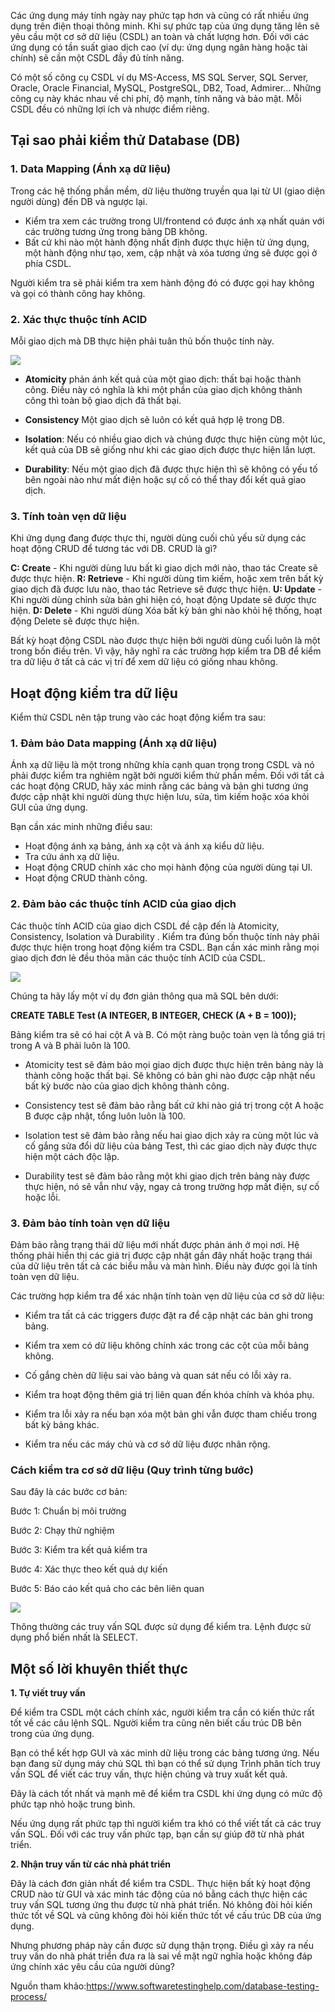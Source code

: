 Các ứng dụng máy tính ngày nay phức tạp hơn và cũng có rất nhiều ứng dụng trên điện thoại thông minh.
Khi sự phức tạp của ứng dụng tăng lên sẽ yêu cầu một cơ sở dữ liệu (CSDL) an toàn và chất lượng hơn. Đối với các ứng dụng có tần suất giao dịch cao (ví dụ: ứng dụng ngân hàng hoặc tài chính) sẽ cần một CSDL đầy đủ tính năng.

Có một số công cụ CSDL ví dụ MS-Access, MS SQL Server, SQL Server, Oracle, Oracle Financial, MySQL, PostgreSQL, DB2, Toad, Admirer... Những công cụ này khác nhau về chi phí, độ mạnh, tính năng và bảo mật. Mỗi CSDL đều có những lợi ích và nhược điểm riêng.

## Tại sao phải kiểm thử Database (DB)

### 1. Data Mapping (Ánh xạ dữ liệu)

Trong các hệ thống phần mềm, dữ liệu thường truyền qua lại từ UI (giao diện người dùng) đến DB và ngược lại.

- Kiểm tra xem các trường trong UI/frontend có được ánh xạ nhất quán với các trường tương ứng trong bảng DB không.
- Bất cứ khi nào một hành động nhất định được thực hiện từ ứng dụng, một hành động như tạo, xem, cập nhật và xóa tương ứng sẽ được gọi ở phía CSDL. 

Người kiểm tra sẽ phải kiểm tra xem hành động đó có được gọi hay không và gọi có thành công hay không.

### 2. Xác thực thuộc tính ACID

Mỗi giao dịch mà DB thực hiện phải tuân thủ bốn thuộc tính này.

![](https://images.viblo.asia/318888cb-03e6-40b0-99f8-6b0cbb95c57c.jpg)

- **Atomicity** phản ánh kết quả của một giao dịch: thất bại hoặc thành công. Điều này có nghĩa là khi một phần của giao dịch không thành công thì toàn bộ giao dịch đã thất bại. 

- **Consistency**  Một giao dịch sẽ luôn có kết quả hợp lệ trong DB.

- **Isolation**: Nếu có nhiều giao dịch và chúng được thực hiện cùng một lúc, kết quả của DB sẽ giống như khi các giao dịch được thực hiện lần lượt.

- **Durability**: Nếu một giao dịch đã được thực hiện thì sẽ không có yếu tố bên ngoài nào như mất điện hoặc sự cố có thể thay đổi kết quả giao dịch.

### 3. Tính toàn vẹn dữ liệu

Khi ứng dụng đang được thực thi, người dùng cuối chủ yếu sử dụng các hoạt động CRUD để tương tác với DB. CRUD là gì?

**C: Create** - Khi người dùng lưu bất kì giao dịch mới nào, thao tác Create sẽ được thực hiện.
**R: Retrieve** - Khi người dùng tìm kiếm, hoặc xem trên bất kỳ giao dịch đã được lưu nào, thao tác Retrieve sẽ được thực hiện.
**U: Update** - Khi người dùng chỉnh sửa bản ghi hiện có, hoạt động Update sẽ được thực hiện.
**D: Delete** - Khi người dùng Xóa bất kỳ bản ghi nào khỏi hệ thống, hoạt động Delete sẽ được thực hiện.

Bất kỳ hoạt động CSDL nào được thực hiện bởi người dùng cuối luôn là một trong bốn điều trên.
Vì vậy, hãy nghĩ ra các trường hợp kiểm tra DB để kiểm tra dữ liệu ở tất cả các vị trí để xem dữ liệu có giống nhau không.

## Hoạt động kiểm tra dữ liệu

Kiểm thử CSDL nên tập trung vào các hoạt động kiểm tra sau:

### 1. Đảm bảo Data mapping (Ánh xạ dữ liệu)

Ánh xạ dữ liệu là một trong những khía cạnh quan trọng trong CSDL và nó phải được kiểm tra nghiêm ngặt bởi người kiểm thử phần mềm.
Đối với tất cả các hoạt động CRUD, hãy xác minh rằng các bảng và bản ghi tương ứng được cập nhật khi người dùng thực hiện lưu, sửa, tìm kiếm hoặc xóa khỏi GUI của ứng dụng.

Bạn cần xác minh những điều sau:

- Hoạt động ánh xạ bảng, ánh xạ cột và ánh xạ kiểu dữ liệu.
- Tra cứu ánh xạ dữ liệu.
- Hoạt động CRUD chính xác cho mọi hành động của người dùng tại UI.
- Hoạt động CRUD thành công.

### 2. Đảm bảo các thuộc tính ACID của giao dịch

Các thuộc tính ACID của giao dịch CSDL đề cập đến là Atomicity, Consistency, Isolation và Durability . Kiểm tra đúng bốn thuộc tính này phải được thực hiện trong hoạt động kiểm tra CSDL. Bạn cần xác minh rằng mọi giao dịch đơn lẻ đều thỏa mãn các thuộc tính ACID của CSDL.

![](https://images.viblo.asia/42d9bb1d-e999-4781-ab78-eac72df246ac.jpg)

Chúng ta hãy lấy một ví dụ đơn giản thông qua mã SQL bên dưới:

**CREATE TABLE  Test (A INTEGER, B INTEGER, CHECK (A + B = 100));**

Bảng kiểm tra sẽ có hai cột A và B. Có một ràng buộc toàn vẹn là tổng giá trị trong A và B phải luôn là 100.

- Atomicity test sẽ đảm bảo mọi giao dịch được thực hiện trên bảng này là thành công hoặc thất bại. Sẽ không có bản ghi nào được cập nhật nếu bất kỳ bước nào của giao dịch không thành công.

- Consistency test sẽ đảm bảo rằng bất cứ khi nào giá trị trong cột A hoặc B được cập nhật, tổng luôn luôn là 100. 

- Isolation test sẽ đảm bảo rằng nếu hai giao dịch xảy ra cùng một lúc và cố gắng sửa đổi dữ liệu của bảng Test, thì các giao dịch này được thực hiện một cách độc lập.

- Durability test sẽ đảm bảo rằng một khi giao dịch trên bảng này được thực hiện, nó sẽ vẫn như vậy, ngay cả trong trường hợp mất điện, sự cố hoặc lỗi.

### 3. Đảm bảo tính toàn vẹn dữ liệu

Đảm bảo rằng trạng thái dữ liệu mới nhất được phản ánh ở mọi nơi. Hệ thống phải hiển thị các giá trị được cập nhật gần đây nhất hoặc trạng thái của dữ liệu trên tất cả các biểu mẫu và màn hình. Điều này được gọi là tính toàn vẹn dữ liệu.

Các trường hợp kiểm tra để xác nhận tính toàn vẹn dữ liệu của cơ sở dữ liệu:

- Kiểm tra tất cả các triggers được đặt ra để cập nhật các bản ghi trong bảng.

- Kiểm tra xem có dữ liệu không chính xác trong các cột của mỗi bảng không.

- Cố gắng chèn dữ liệu sai vào bảng và quan sát nếu có lỗi xảy ra.

- Kiểm tra hoạt động thêm giá trị liên quan đến khóa chính và khóa phụ.

- Kiểm tra lỗi xảy ra nếu bạn xóa một bản ghi vẫn được tham chiếu trong bất kỳ bảng khác.

- Kiểm tra nếu các máy chủ và cơ sở dữ liệu được nhân rộng.

### Cách kiểm tra cơ sở dữ liệu (Quy trình từng bước)

Sau đây là các bước cơ bản:

Bước 1: Chuẩn bị môi trường

Bước 2: Chạy thử nghiệm

Bước 3: Kiểm tra kết quả kiểm tra

Bước 4: Xác thực theo kết quả dự kiến

Bước 5: Báo cáo kết quả cho các bên liên quan

![](https://images.viblo.asia/cf373d8d-9fde-4cd1-ab5f-74dc75876cc8.jpg)

Thông thường các truy vấn SQL được sử dụng để kiểm tra. Lệnh được sử dụng phổ biến nhất là SELECT.

## Một số lời khuyên thiết thực

**1. Tự viết truy vấn**

Để kiểm tra CSDL một cách chính xác, người kiểm tra cần có kiến thức rất tốt về các câu lệnh SQL. Người kiểm tra cũng nên biết cấu trúc DB bên trong của ứng dụng.

Bạn có thể kết hợp GUI và xác minh dữ liệu trong các bảng tương ứng. Nếu bạn đang sử dụng máy chủ SQL thì bạn có thể sử dụng Trình phân tích truy vấn SQL để viết các truy vấn, thực hiện chúng và truy xuất kết quả.

Đây là cách tốt nhất và mạnh mẽ để kiểm tra CSDL khi ứng dụng có mức độ phức tạp nhỏ hoặc trung bình.

Nếu ứng dụng rất phức tạp thì người kiểm tra khó có thể viết tất cả các truy vấn SQL. Đối với các truy vấn phức tạp, bạn cần sự giúp đỡ từ nhà phát triển.

**2. Nhận truy vấn từ các nhà phát triển**

Đây là cách đơn giản nhất để kiểm tra CSDL. Thực hiện bất kỳ hoạt động CRUD nào từ GUI và xác minh tác động của nó bằng cách thực hiện các truy vấn SQL tương ứng thu được từ nhà phát triển. Nó không đòi hỏi kiến thức tốt về SQL và cũng không đòi hỏi kiến thức tốt về cấu trúc DB của ứng dụng.

Nhưng phương pháp này cần được sử dụng thận trọng. Điều gì xảy ra nếu truy vấn do nhà phát triển đưa ra là sai về mặt ngữ nghĩa hoặc không đáp ứng chính xác yêu cầu của người dùng? 

Nguồn tham khảo:https://www.softwaretestinghelp.com/database-testing-process/
